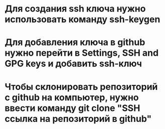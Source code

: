 # Для создания ssh ключа нужно использовать команду ssh-keygen
# Для добавления ключа в github нужно перейти в Settings, SSH and GPG keys и добавить ssh-ключ
# Чтобы склонировать репозиторий с github на компьютер, нужно ввести команду git clone "SSH ссылка на репозиторий в github"